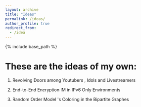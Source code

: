 ```yaml
---
layout: archive
title: "Ideas"
permalink: /ideas/
author_profile: true
redirect_from:
  - /idea
---
```


{% include base_path %}

# These are the ideas of my own: 

1. Revolving Doors among Youtubers , Idols and Livestreamers

2. End-to-End Encryption IM in IPv6 Only Environments

3. Random Order Model 's Coloring in the Bipartite Graphes
